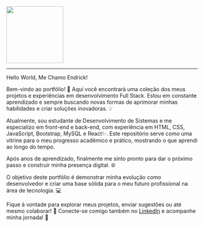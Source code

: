 <div aling="center">
  <a href="#"><img src="https://github.com/user-attachments/assets/dc067b64-e22c-47f6-82b6-df3363432079" width="150"></a>
  <hr>
</div>
Hello World, Me Chamo Endrick!

Bem-vindo ao portfólio! 🚀 Aqui você encontrará uma coleção dos meus projetos e experiências em desenvolvimento Full Stack. Estou em constante aprendizado e sempre buscando novas formas de aprimorar minhas habilidades e criar soluções inovadoras. 💡

Atualmente, sou estudante de Desenvolvimento de Sistemas e me especializo em front-end e back-end, com experiência em HTML, CSS, JavaScript, Bootstrap, MySQL e React✨.  Este repositório serve como uma vitrine para o meu progresso acadêmico e prático, mostrando o que aprendi ao longo do tempo.

Após anos de aprendizado, finalmente me sinto pronto para dar o próximo passo e construir minha presença digital. 🌐

O objetivo deste portfólio é demonstrar minha evolução como desenvolvedor e criar uma base sólida para o meu futuro profissional na área de tecnologia. 💻

Fique à vontade para explorar meus projetos, enviar sugestões ou até mesmo colaborar! 🤝
Conecte-se comigo também no <a href="https://www.linkedin.com/in/endrick-brito-57b60926a/">LinkedIn</a> e acompanhe minha jornada! 🌟

